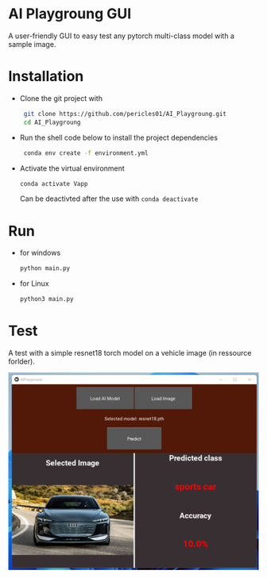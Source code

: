 # AI Playgroung GUI
A user-friendly GUI to easy test any pytorch multi-class model with a sample image.

# Installation

- Clone the git project with 
  ```bash 
   git clone https://github.com/pericles01/AI_Playgroung.git
   cd AI_Playgroung
  ```
- Run the shell code below to install the project dependencies
  ```bash
   conda env create -f environment.yml
  ```
- Activate the virtual environment
    ```bash
    conda activate Vapp
    ```
    Can be deactivted after the use with ``conda deactivate``
# Run
- for windows
    ```bash
    python main.py
    ```
- for Linux
    ```bash
    python3 main.py
    ```
# Test
A test with a simple resnet18 torch model on a vehicle image (in ressource forlder).

![Test image](./ressource/test.png)
